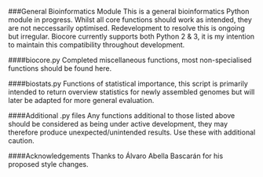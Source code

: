 ###General Bioinformatics Module
This is a general bioinformatics Python module in progress. Whilst all core functions should work as intended, they are not neccessarily optimised. Redevelopment to resolve this is ongoing but irregular. Biocore currently supports both Python 2 & 3, it is my intention to maintain this compatibility throughout development.

####biocore.py
Completed miscellaneous functions, most non-specialised functions should be found here.

####biostats.py
Functions of statistical importance, this script is primarily intended to return overview statistics for newly assembled genomes but will later be adapted for more general evaluation.

####Additional .py files
Any functions additional to those listed above should be considered as being under active development, they may therefore produce unexpected/unintended results. Use these with additional caution.

####Acknowledgements
Thanks to Álvaro Abella Bascarán for his proposed style changes.
